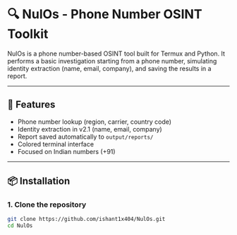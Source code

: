# 🔍 NulOs - Phone Number OSINT Toolkit

NulOs is a phone number-based OSINT tool built for Termux and Python. It performs a basic investigation starting from a phone number, simulating identity extraction (name, email, company), and saving the results in a report.

---

## 🚀 Features

- Phone number lookup (region, carrier, country code)
- Identity extraction in v2.1 (name, email, company)
- Report saved automatically to `output/reports/`
- Colored terminal interface
- Focused on Indian numbers (+91)

---

## 📦 Installation

### 1. Clone the repository
```bash
git clone https://github.com/ishant1x404/NulOs.git
cd NulOs
